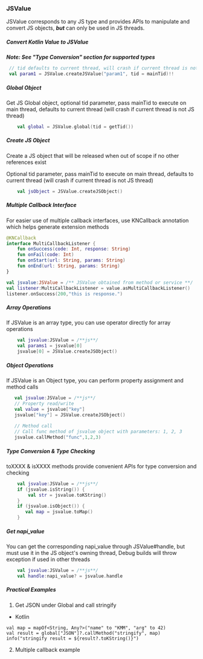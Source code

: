 ### JSValue

JSValue corresponds to any JS type and provides APIs to manipulate and convert JS objects, ***but*** can only be used in JS threads.

##### Convert Kotlin Value to JSValue

***Note: See "Type Conversion" section for supported types***
```kotlin
 // tid defaults to current thread, will crash if current thread is not JS thread
 val param1 = JSValue.createJSValue("param1", tid = mainTid)!!
```

##### Global Object

Get JS Global object, optional tid parameter, pass mainTid to execute on main thread, defaults to current thread (will crash if current thread is not JS thread)

```kotlin
    val global = JSValue.global(tid = getTid())
```

##### Create JS Object

Create a JS object that will be released when out of scope if no other references exist

Optional tid parameter, pass mainTid to execute on main thread, defaults to current thread (will crash if current thread is not JS thread)

```kotlin
    val jsObject = JSValue.createJSObject()
```

##### Multiple Callback Interface

For easier use of multiple callback interfaces, use KNCallback annotation which helps generate extension methods

```kotlin
@KNCallback
interface MultiCallbackListener {
    fun onSuccess(code: Int, response: String)
    fun onFail(code: Int)
    fun onStart(url: String, params: String)
    fun onEnd(url: String, params: String)
}

val jsvalue:JSValue = /** JSValue obtained from method or service **/
val listener:MultiCallbackListener = value.asMultiCallbackListener()
listener.onSuccess(200,"this is response.")
```

##### Array Operations

If JSValue is an array type, you can use operator directly for array operations

```kotlin
    val jsvalue:JSValue = /**js**/
    val params1 = jsvalue[0]
    jsvalue[0] = JSValue.createJSObject()
```

##### Object Operations

If JSValue is an Object type, you can perform property assignment and method calls

```kotlin
   val jsvalue:JSValue = /**js**/
   // Property read/write
   val value = jsvalue["key"]
   jsvalue["key"] = JSValue.createJSObject()
   
   // Method call
   // Call func method of jsvalue object with parameters: 1, 2, 3
   jsvalue.callMethod("func",1,2,3)
```

##### Type Conversion & Type Checking

toXXXX & isXXXX methods provide convenient APIs for type conversion and checking

```kotlin
    val jsvalue:JSValue = /**js**/
    if (jsvalue.isString()) {
        val str = jsvalue.toKString()
    }
    if (jsvalue.isObject()) {
       val map = jsvalue.toMap() 
    }
```

##### Get napi_value

You can get the corresponding napi_value through JSValue#handle, but must use it in the JS object's owning thread, Debug builds will throw exception if used in other threads

```kotlin
    val jsvalue:JSValue = /**js**/
    val handle:napi_value? = jsvalue.handle
```

##### Practical Examples

1. Get JSON under Global and call stringify

- Kotlin

```
val map = mapOf<String, Any?>("name" to "KMM", "arg" to 42)
val result = global["JSON"]?.callMethod("stringify", map)
info("stringify result = ${result?.toKString()}")
```

2. Multiple callback example

